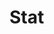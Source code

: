 <EuiPageHeader>
  <EuiPageHeaderSection>
    <EuiTitle @size="l">
      <h1>
        Stat
      </h1>
    </EuiTitle>
  </EuiPageHeaderSection>
</EuiPageHeader>
